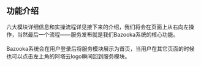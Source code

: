 ## 功能介绍

六大模块详细信息和实操流程详见接下来的介绍，我们将会在页面上从右向左操作，当然最后一个流程——服务发布就是我们Bazooka系统的核心功能。
<br> </br>
Bazooka系统会在用户登录后将服务模块展示为首页，当用户在其它页面的时候也可以点击左上角的阿塔云logo瞬间回到服务模块。
